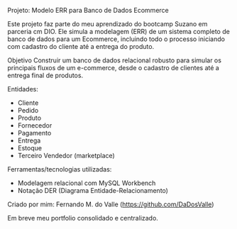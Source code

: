 Projeto: Modelo ERR para Banco de Dados Ecommerce 

Este projeto faz parte do meu aprendizado do bootcamp Suzano em parceria cm DIO. Ele simula a modelagem (ERR) de um sistema completo de banco de dados para um Ecommerce, incluindo todo o processo iniciando com cadastro do cliente até a entrega do produto.

Objetivo
Construir um banco de dados relacional robusto para simular os principais fluxos de um e-commerce, desde o cadastro de clientes até a entrega final de produtos.

Entidades:
- Cliente
- Pedido
- Produto
- Fornecedor
- Pagamento
- Entrega
- Estoque
- Terceiro Vendedor (marketplace)

Ferramentas/tecnologias utilizadas:
- Modelagem relacional com MySQL Workbench
- Notação DER (Diagrama Entidade-Relacionamento)

Criado por mim: Fernando M. do Valle (https://github.com/DaDosValle)

Em breve meu portfolio consolidado e centralizado.
